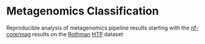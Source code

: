# Metagenomics Classification

Reproducible analysis of metagenomics pipeline results starting with the [nf-core/mag](https://github.com/PhilPalmer/mag/tree/genomad) results on the [Rothman](https://doi.org/10.1128/AEM.01448-21) [HTP](https://en.wikipedia.org/wiki/Hyperion_sewage_treatment_plant) dataset